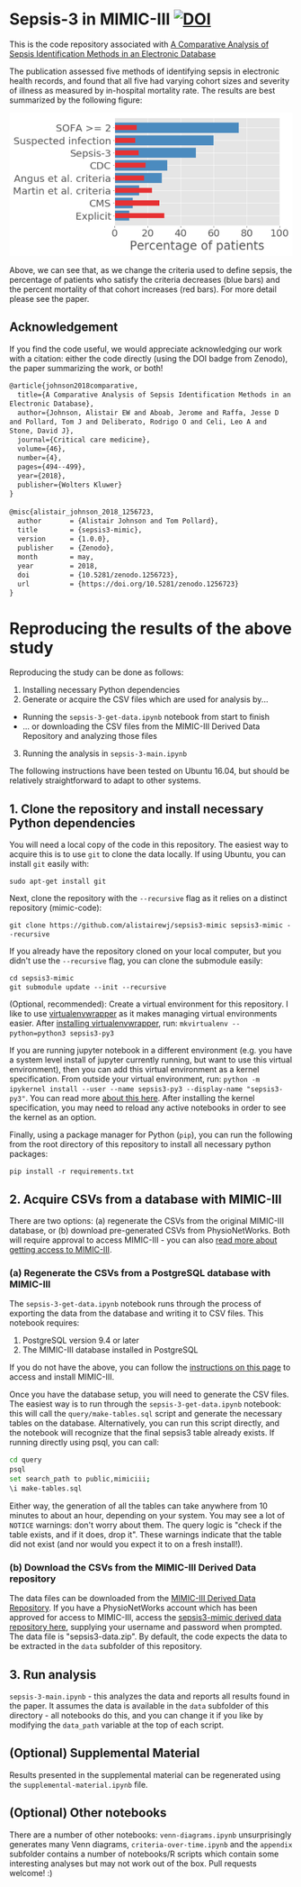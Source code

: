 # Sepsis-3 in MIMIC-III [![DOI](https://zenodo.org/badge/61314230.svg)](https://zenodo.org/badge/latestdoi/61314230)

This is the code repository associated with [A Comparative Analysis of Sepsis Identification Methods in an Electronic Database](https://www.ncbi.nlm.nih.gov/pubmed/29303796)

The publication assessed five methods of identifying sepsis in electronic health records, and found that all five had varying cohort sizes and severity of illness as measured by in-hospital mortality rate. The results are best summarized by the following figure:

![Frequency of sepsis and mortality rate using various criteria](img/cohort-size-versus-mortality.png)

Above, we can see that, as we change the criteria used to define sepsis, the percentage of patients who satisfy the criteria decreases (blue bars) and the percent mortality of that cohort increases (red bars). For more detail please see the paper.

## Acknowledgement

If you find the code useful, we would appreciate acknowledging our work with a citation: either the code directly (using the DOI badge from Zenodo), the paper summarizing the work, or both!

```
@article{johnson2018comparative,
  title={A Comparative Analysis of Sepsis Identification Methods in an Electronic Database},
  author={Johnson, Alistair EW and Aboab, Jerome and Raffa, Jesse D and Pollard, Tom J and Deliberato, Rodrigo O and Celi, Leo A and Stone, David J},
  journal={Critical care medicine},
  volume={46},
  number={4},
  pages={494--499},
  year={2018},
  publisher={Wolters Kluwer}
}

@misc{alistair_johnson_2018_1256723,
  author       = {Alistair Johnson and Tom Pollard},
  title        = {sepsis3-mimic},
  version      = {1.0.0},
  publisher    = {Zenodo},
  month        = may,
  year         = 2018,
  doi          = {10.5281/zenodo.1256723},
  url          = {https://doi.org/10.5281/zenodo.1256723}
}
```

# Reproducing the results of the above study

Reproducing the study can be done as follows:

1. Installing necessary Python dependencies
2. Generate or acquire the CSV files which are used for analysis by...
  * Running the `sepsis-3-get-data.ipynb` notebook from start to finish
  * ... or downloading the CSV files from the MIMIC-III Derived Data Repository and analyzing those files
3. Running the analysis in `sepsis-3-main.ipynb`

The following instructions have been tested on Ubuntu 16.04, but should be relatively straightforward to adapt to other systems.

## 1. Clone the repository and install necessary Python dependencies

You will need a local copy of the code in this repository. The easiest way to acquire this is to use `git` to clone the data locally. If using Ubuntu, you can install `git` easily with:

```
sudo apt-get install git
```

Next, clone the repository with the `--recursive` flag as it relies on a distinct repository (mimic-code):

```
git clone https://github.com/alistairewj/sepsis3-mimic sepsis3-mimic --recursive
```

If you already have the repository cloned on your local computer, but you didn't use the `--recursive` flag, you can clone the submodule easily:

```
cd sepsis3-mimic
git submodule update --init --recursive
```

(Optional, recommended): Create a virtual environment for this repository. I like to use [virtualenvwrapper](https://virtualenvwrapper.readthedocs.io/en/latest/#) as it makes managing virtual environments easier. After [installing virtualenvwrapper](https://virtualenvwrapper.readthedocs.io/en/latest/install.html), run: `mkvirtualenv --python=python3 sepsis3-py3`

If you are running jupyter notebook in a different environment (e.g. you have a system level install of jupyter currently running, but want to use this virtual environment), then you can add this virtual environment as a kernel specification. From outside your virtual environment, run: `python -m ipykernel install --user --name sepsis3-py3 --display-name "sepsis3-py3"`. You can read more [about this here](https://stackoverflow.com/questions/37891550/jupyter-notebook-running-kernel-in-different-env). After installing the kernel specification, you may need to reload any active notebooks in order to see the kernel as an option.

Finally, using a package manager for Python (`pip`), you can run the following from the root directory of this repository to install all necessary python packages:

```
pip install -r requirements.txt
```

## 2. Acquire CSVs from a database with MIMIC-III

There are two options: (a) regenerate the CSVs from the original MIMIC-III database, or (b) download pre-generated CSVs from PhysioNetWorks. Both will require approval to access MIMIC-III - you can also [read more about getting access to MIMIC-III](https://mimic.physionet.org/gettingstarted/access/).

### (a) Regenerate the CSVs from a PostgreSQL database with MIMIC-III

The `sepsis-3-get-data.ipynb` notebook runs through the process of exporting the data from the database and writing it to CSV files. This notebook requires:

1. PostgreSQL version 9.4 or later
2. The MIMIC-III database installed in PostgreSQL

If you do not have the above, you can follow the [instructions on this page](https://mimic.physionet.org/gettingstarted/dbsetup/) to access and install MIMIC-III.

Once you have the database setup, you will need to generate the CSV files. The easiest way is to run through the `sepsis-3-get-data.ipynb` notebook: this will call the `query/make-tables.sql` script and generate the necessary tables on the database. Alternatively, you can run this script directly, and the notebook will recognize that the final sepsis3 table already exists. If running directly using psql, you can call:

```sh
cd query
psql
set search_path to public,mimiciii;
\i make-tables.sql
```

Either way, the generation of all the tables can take anywhere from 10 minutes to about an hour, depending on your system. You may see a lot of `NOTICE` warnings: don't worry about them. The query logic is "check if the table exists, and if it does, drop it". These warnings indicate that the table did not exist (and nor would you expect it to on a fresh install!).

### (b) Download the CSVs from the MIMIC-III Derived Data repository

The data files can be downloaded from the [MIMIC-III Derived Data Repository](https://physionet.org/works/MIMICIIIDerivedDataRepository/).
If you have a PhysioNetWorks account which has been approved for access to MIMIC-III, access the [sepsis3-mimic derived data repository here](https://physionet.org/works/MIMICIIIDerivedDataRepository/files/approved/sepsis3-mimic/), supplying your username and password when prompted.
The data file is "sepsis3-data.zip". By default, the code expects the data to be extracted in the `data` subfolder of this repository.

## 3. Run analysis

`sepsis-3-main.ipynb` - this analyzes the data and reports all results found in the paper. It assumes the data is available in the `data` subfolder of this directory - all notebooks do this, and you can change it if you like by modifying the `data_path` variable at the top of each script.

## (Optional) Supplemental Material

Results presented in the supplemental material can be regenerated using the `supplemental-material.ipynb` file.

## (Optional) Other notebooks

There are a number of other notebooks: `venn-diagrams.ipynb` unsurprisingly generates many Venn diagrams, `criteria-over-time.ipynb` and the `appendix` subfolder contains a number of notebooks/R scripts which contain some interesting analyses but may not work out of the box.
Pull requests welcome! :)
